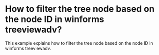 # How to filter the tree node based on the node ID in winforms treeviewadv?
This example explains how to filter the tree node based on the node ID in winforms treeviewadv.
